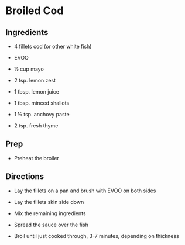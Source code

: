 # Broiled Cod

## Ingredients

- 4 fillets cod (or other white fish)

- EVOO

- ½ cup mayo

- 2 tsp. lemon zest

- 1 tbsp. lemon juice

- 1 tbsp. minced shallots

- 1 ½ tsp. anchovy paste

- 2 tsp. fresh thyme

## Prep

- Preheat the broiler

## Directions

- Lay the fillets on a pan and brush with EVOO on both sides

- Lay the fillets skin side down

- Mix the remaining ingredients

- Spread the sauce over the fish

- Broil until just cooked through, 3-7 minutes, depending on thickness

